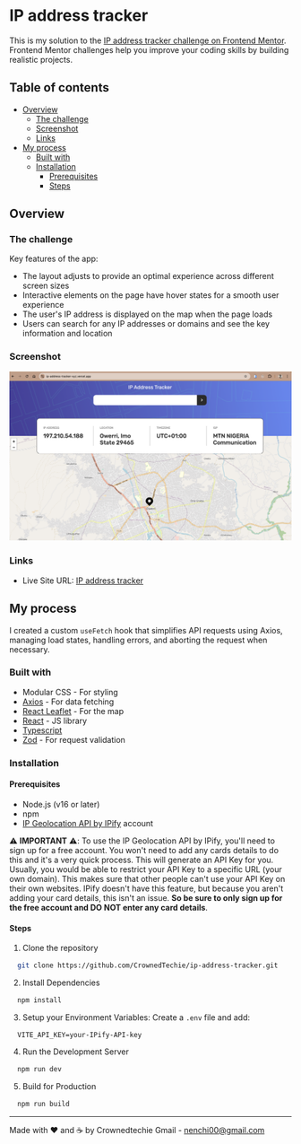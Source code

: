# IP address tracker

This is my solution to the [IP address tracker challenge on Frontend Mentor](https://www.frontendmentor.io/challenges/ip-address-tracker-I8-0yYAH0). Frontend Mentor challenges help you improve your coding skills by building realistic projects. 

## Table of contents

- [Overview](#overview)
  - [The challenge](#the-challenge)
  - [Screenshot](#screenshot)
  - [Links](#links)
- [My process](#my-process)
  - [Built with](#built-with)
  - [Installation](#installation)
    - [Prerequisites](#prerequisites)
    - [Steps](#steps)

## Overview

### The challenge

Key features of the app:

- The layout adjusts to provide an optimal experience across different screen sizes
- Interactive elements on the page have hover states for a smooth user experience
- The user's IP address is displayed on the map when the page loads
- Users can search for any IP addresses or domains and see the key information and location

### Screenshot

![](./public/desktop-view.png)

### Links

- Live Site URL: [IP address tracker](https://ip-address-tracker-xyz.vercel.app/)

## My process

I created a custom `useFetch` hook that simplifies API requests using Axios, managing load states, handling errors, and aborting the request when necessary.

### Built with

- Modular CSS - For styling
- [Axios](https://axios-http.com/) - For data fetching
- [React Leaflet](https://react-leaflet.js.org/) - For the map
- [React](https://reactjs.org/) - JS library
- [Typescript](https://www.typescriptlang.org/docs/handbook/react.html)
- [Zod](https://zod.dev/) - For request validation

### Installation

#### Prerequisites

- Node.js (v16 or later)
- npm
- [IP Geolocation API by IPify](https://geo.ipify.org/) account

⚠️ **IMPORTANT** ⚠️: To use the IP Geolocation API by IPify, you'll need to sign up for a free account. You won't need to add any cards details to do this and it's a very quick process. This will generate an API Key for you. Usually, you would be able to restrict your API Key to a specific URL (your own domain). This makes sure that other people can't use your API Key on their own websites. IPify doesn't have this feature, but because you aren't adding your card details, this isn't an issue. **So be sure to only sign up for the free account and DO NOT enter any card details**.

#### Steps
1. Clone the repository
```sh
  git clone https://github.com/CrownedTechie/ip-address-tracker.git
```

2. Install Dependencies
```sh
  npm install 
```

3. Setup your Environment Variables: 
Create a `.env` file and add:
```#.env
  VITE_API_KEY=your-IPify-API-key
```

4. Run the Development Server
```sh
  npm run dev
```

5. Build for Production
```sh
  npm run build
```

***
Made with ❤️ and ☕ by Crownedtechie 
Gmail - [nenchi00@gmail.com](mailto:nenchi00@gmail.com)
